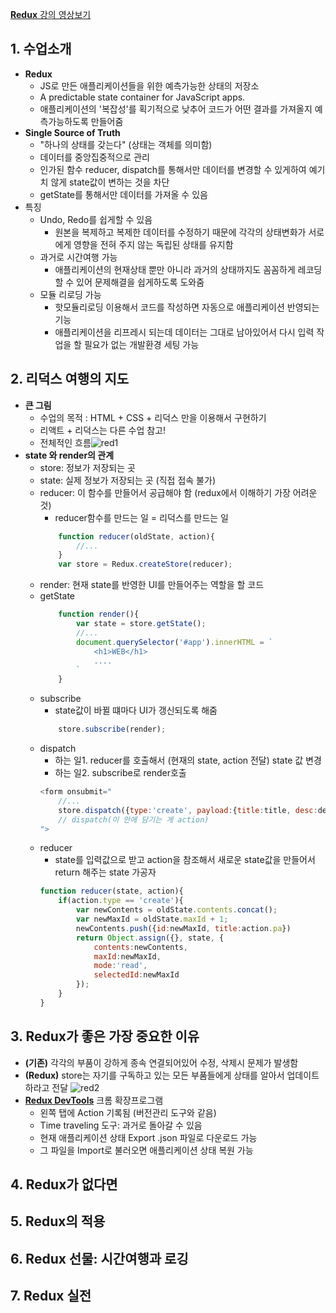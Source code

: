 [__Redux__ 강의 영상보기](https://youtu.be/Jr9i3Lgb5Qc)


## 1. 수업소개
- __Redux__
    - JS로 만든 애플리케이션들을 위한 예측가능한 상태의 저장소
    - A predictable state container for JavaScript apps.
    - 애플리케이션의 '복잡성'를 획기적으로 낮추어 코드가 어떤 결과를 가져올지 예측가능하도록 만들어줌
- __Single Source of Truth__
    - "하나의 상태를 갖는다" (상태는 객체를 의미함)
    - 데이터를 중앙집중적으로 관리
    - 인가된 함수 reducer, dispatch를 통해서만 데이터를 변경할 수 있게하여 예기치 않게 state값이 변하는 것을 차단
    - getState를 통해서만 데이터를 가져올 수 있음
- 특징
    - Undo, Redo를 쉽게할 수 있음
        - 원본을 복제하고 복제한 데이터를 수정하기 때문에 각각의 상태변화가 서로에게 영향을 전혀 주지 않는 독립된 상태를 유지함
    - 과거로 시간여행 가능
        - 애플리케이션의 현재상태 뿐만 아니라 과거의 상태까지도 꼼꼼하게 레코딩할 수 있어 문제해결을 쉽게하도록 도와줌
    - 모듈 리로딩 가능
        - 핫모듈리로딩 이용해서 코드를 작성하면 자동으로 애플리케이션 반영되는 기능
        - 애플리케이션을 리프레시 되는데 데이터는 그대로 남아있어서 다시 입력 작업을 할 필요가 없는 개발환경 세팅 가능

## 2. 리덕스 여행의 지도
- __큰 그림__
    - 수업의 목적 : HTML + CSS + 리덕스 만을 이용해서 구현하기
    - 리액트 + 리덕스는 다른 수업 참고!
    - 전체적인 흐름![red1](https://user-images.githubusercontent.com/60066472/88277254-5c9fa980-cd1b-11ea-8221-47cdfdc8e21e.jpg)
- __state 와 render의 관계__
    - store: 정보가 저장되는 곳
    - state: 실제 정보가 저장되는 곳 (직접 접속 불가)
    - reducer: 이 함수를 만들어서 공급해야 함 (redux에서 이해하기 가장 어려운 것)
        - reducer함수를 만드는 일 = 리덕스를 만드는 일
        ```javascript
            function reducer(oldState, action){
                //...
            }
            var store = Redux.createStore(reducer);
        ```
    - render: 현재 state를 반영한 UI를 만들어주는 역할을 할 코드
    - getState
        ```javascript
            function render(){
                var state = store.getState();
                //...
                document.querySelector('#app').innerHTML = `
                    <h1>WEB</h1>
                    ....
                `
            }
        ```
    - subscribe
        - state값이 바뀔 떄마다 UI가 갱신되도록 해줌
        ```javascript
            store.subscribe(render);
        ```
    - dispatch
        - 하는 일1. reducer를 호출해서 (현재의 state, action 전달) state 값 변경
        - 하는 일2. subscribe로 render호출
        ```javascript
        <form onsubmit="
            //...
            store.dispatch({type:'create', payload:{title:title, desc:desc}});
            // dispatch(이 안에 담기는 게 action)
        ">
        ```
    - reducer
        - state를 입력값으로 받고 action을 참조해서 새로운 state값을 만들어서 return 해주는 state 가공자
        ```javascript
        function reducer(state, action){
            if(action.type == 'create'){
                var newContents = oldState.contents.concat();
                var newMaxId = oldState.maxId + 1;
                newContents.push({id:newMaxId, title:action.pa})
                return Object.assign({}, state, {
                    contents:newContents,
                    maxId:newMaxId,
                    mode:'read',
                    selectedId:newMaxId
                });
            }
        }
        ```

## 3. Redux가 좋은 가장 중요한 이유
- __(기존)__ 각각의 부품이 강하게 종속 연결되어있어 수정, 삭제시 문제가 발생함
- __(Redux)__ store는 자기를 구독하고 있는 모든 부품들에게 상태를 알아서 업데이트하라고 전달
![red2](https://user-images.githubusercontent.com/60066472/88279549-3bd95300-cd1f-11ea-856a-851791caa0b6.png)
- [__Redux DevTools__](https://chrome.google.com/webstore/detail/redux-devtools/lmhkpmbekcpmknklioeibfkpmmfibljd) 크롬 확장프로그램 
    - 왼쪽 탭에 Action 기록됨 (버전관리 도구와 같음)
    - Time traveling 도구: 과거로 돌아갈 수 있음
    - 현재 애플리케이션 상태 Export .json 파일로 다운로드 가능
    - 그 파일을 Import로 불러오면 애플리케이션 상태 복원 가능
    
## 4. Redux가 없다면

## 5. Redux의 적용

## 6. Redux 선물: 시간여행과 로깅

## 7. Redux 실전
